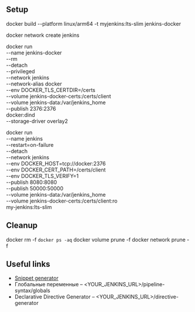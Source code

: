 ## Setup

docker build --platform linux/arm64 -t myjenkins:lts-slim jenkins-docker

docker network create jenkins

docker run \
  --name jenkins-docker \
  --rm \
  --detach \
  --privileged \
  --network jenkins \
  --network-alias docker \
  --env DOCKER_TLS_CERTDIR=/certs \
  --volume jenkins-docker-certs:/certs/client \
  --volume jenkins-data:/var/jenkins_home \
  --publish 2376:2376 \
  docker:dind \
  --storage-driver overlay2

docker run \
  --name jenkins \
  --restart=on-failure \
  --detach \
  --network jenkins \
  --env DOCKER_HOST=tcp://docker:2376 \
  --env DOCKER_CERT_PATH=/certs/client \
  --env DOCKER_TLS_VERIFY=1 \
  --publish 8080:8080 \
  --publish 50000:50000 \
  --volume jenkins-data:/var/jenkins_home \
  --volume jenkins-docker-certs:/certs/client:ro \
  my-jenkins:lts-slim

## Cleanup
docker rm -f `docker ps -aq`
docker volume prune -f
docker network prune -f

## Useful links
* [Snippet generator](https://www.jenkins.io/doc/book/pipeline/getting-started/#snippet-generator)
* Глобальные переменные – <YOUR_JENKINS_URL>/pipeline-syntax/globals
* Declarative Directive Generator – <YOUR_JENKINS_URL>/directive-generator